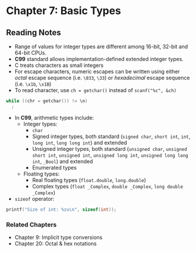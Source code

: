 # Chapter 7: Basic Types

## Reading Notes

- Range of values for integer types are different among 16-bit, 32-bit and 64-bit CPUs.
- **C99** standard allows implementation-defined extended integer types.
- C treats characters as small integers
- For escape characters, numeric escapes can be written using either _octal_ escape sequence (i.e. `\033`, `\33`) or _hexadecimal_ escape sequence (i.e. `\x1b`, `\x1B`)
- To read character, use `ch = getchar()` instead of `scanf("%c", &ch)`

```C
while ((chr = getchar()) != \n)
  ;
```

- In **C99**, arithmetic types include:
  - Integer types:
    - `char`
    - Signed integer types, both standard (`signed char`, `short int`, `int`, `long int`, `long long int`) and extended
    - Unsigned integer types, both standard (`unsigned char`, `unsigned short int`, `unsigned int`, `unsigned long int`, `unsigned long long int`, `_Bool`) and extended
    - Enumerated types
  - Floating types:
    - Real floating types (`float.double`, `long.double`)
    - Complex types (`float _Complex`, `double _Complex`, `long double _Complex`)
- `sizeof` operator:

```C
printf("Size of int: %zu\n", sizeof(int));
```

### Related Chapters

- Chapter 9: Implicit type conversions
- Chapter 20: Octal & hex notations
